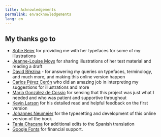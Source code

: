 ```yaml
---
title: Acknowledgements
permalink: en/acknowledgements
lang: en
---
```


## My thanks go to

- [Sofie Beier](https://royaldanishacademy.com/employee/sofie-beier) for providing me with her typefaces for some of my illustrations
- [Jeanne-Louise Moys](https://ahc.leeds.ac.uk/staff/4287/dr-jeanne-louise-moys) for sharing illustrations of her test material and reading a draft
- [David Březina](https://www.mrbrezina.com/) -  for answering my queries on typefaces, terminology, and much more, and making this online version happen
- [Carlos Pérez Cerón](https://www.researchgate.net/profile/Carlos-Perez-Ceron) who did an amazing job in interpreting my suggestions for illustrations and more
- [María González de Cossío](https://www.linkedin.com/in/maria-gonzalez-de-cossío-a1272b76) for sensing that this project was just what I needed and who was patient and supportive throughout
- [Kevin Larson](https://www.microsoft.com/en-us/research/people/kevlar/) for his detailed read and helpful feedback on the first version
- [Johannes Neumeier](https://underscoretype.com) for the typesetting and development of this online version of the book
- [Tania Chacana](https://taniachacana.com) for additional edits to the Spanish translation
- [Google Fonts](http://fonts.google.com) for financial support.
